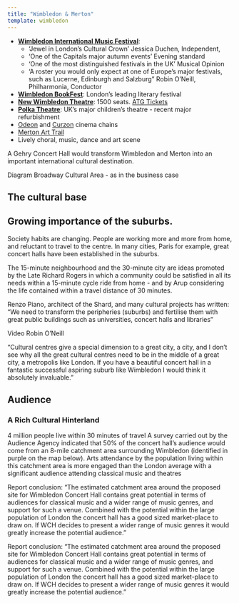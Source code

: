 ```yaml
---
title: "Wimbledon & Merton"
template: wimbledon
---
```


- **[Wimbledon International Music Festival](https://wimbledonmusicfestival.co.uk/)**:
    - ‘Jewel in London’s Cultural Crown’ Jessica Duchen, Independent,
    - ‘One of the Capitals major autumn events’ Evening standard
    - ‘One of the most distinguished festivals in the UK’ Musical Opinion
    - ‘A roster you would only expect at one of Europe’s major festivals, such as Lucerne, Edinburgh and Salzburg” Robin O’Neill, Philharmonia, Conductor
- **[Wimbledon BookFest](https://www.wimbledonbookfest.org/)**: London’s leading literary festival
- **[New Wimbledon Theatre](http://newwimbledontheatre.net/)**: 1500 seats. [ATG Tickets](https://www.atgtickets.com/venues/new-wimbledon-theatre/)
- **[Polka Theatre](https://polkatheatre.com/)**: UK’s major children’s theatre - recent major refurbishment
- [Odeon](https://www.odeon.co.uk) and [Curzon](https://www.curzon.com) cinema chains
- [Merton Art Trail](https://www.mertonpriory.org/news/merton-arts-trail-exhibition/)
- Lively choral, music, dance and art scene

A Gehry Concert Hall would transform Wimbledon and Merton into an important international cultural destination. 

Diagram Broadway Cultural Area - as in the business case

## The cultural base

## Growing importance of the suburbs.

Society habits are changing. People are working more and more from home, and reluctant to travel to the centre. In many cities, Paris for example, great concert halls have been established in the suburbs.

The 15-minute neighbourhood and the 30-minute city are ideas promoted by the Late Richard Rogers in which a community could be satisfied in all its needs within a 15-minute cycle ride from home - and by Arup considering the life contained within a travel distance of 30 minutes.

Renzo Piano, architect of the Shard, and many cultural projects has written: “We need to transform the peripheries (suburbs) and fertilise them with great public buildings such as universities, concert halls and libraries”

Video Robin O’Neill

“Cultural centres give a special dimension to a great city, a city,  and I don’t see why all the great cultural centres need to be in the middle of a great city, a metropolis like London.  If you have a beautiful concert hall in a fantastic successful aspiring suburb like Wimbledon I would think it absolutely invaluable.”

## Audience

### A Rich Cultural Hinterland

4 million people live within 30 minutes of travel A survey carried out by the Audience Agency indicated that 50% of the
concert hall’s audience would come from an 8-mile catchment area surrounding Wimbledon (identified in purple on the map below). Arts attendance by the population living within this catchment area is more engaged than the London average with a significant audience attending classical music and theatres

Report conclusion: “The estimated catchment area around the proposed site for Wimbledon Concert Hall contains great potential in terms of audiences for classical music and a wider range of music genres, and support for such a venue. Combined with the potential within the large population of London the concert hall has a good sized market-place to draw on. If WCH decides to present a wider range of music genres it would greatly increase the potential audience.”

Report conclusion: “The estimated catchment area around the proposed site for Wimbledon Concert Hall contains great potential in terms of audiences for classical music and a wider range of music genres, and support for such a venue. Combined with the potential within the large population of London the concert hall has a good sized market-place to draw on. If WCH decides to present a wider range of music genres it would greatly increase the potential audience.”